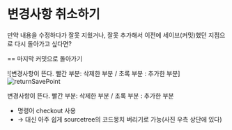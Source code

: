 # 변경사항 취소하기

만약 내용을 수정하다가 잘못 지웠거나, 잘못 추가해서 이전에 세이브(커밋)했던 지점으로 다시 돌아가고 싶다면?

== 마지막 커밋으로 돌아가기

![변경사항이 뜬다. 빨간 부분: 삭제한 부분 / 초록 부분 : 추가한 부분]![returnSavePoint](https://user-images.githubusercontent.com/97890886/179359859-09201409-45f4-46aa-a315-81f423dc12b7.png)

변경사항이 뜬다. 빨간 부분: 삭제한 부분 / 초록 부분 : 추가한 부분

- 명령어 checkout 사용
- → 대신 아주 쉽게 sourcetree의 코드뭉치 버리기로 가능(사진 우측 상단에 있다)